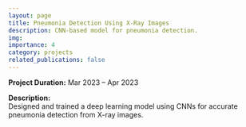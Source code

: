 ```yaml
---
layout: page
title: Pneumonia Detection Using X-Ray Images
description: CNN-based model for pneumonia detection.
img: 
importance: 4
category: projects
related_publications: false
---
```


**Project Duration:** Mar 2023 – Apr 2023

**Description:**  
Designed and trained a deep learning model using CNNs for accurate pneumonia detection from X-ray images.

